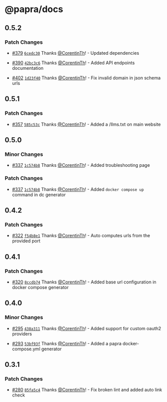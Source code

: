 # @papra/docs

## 0.5.2

### Patch Changes

- [#379](https://github.com/papra-hq/papra/pull/379) [`6cedc30`](https://github.com/papra-hq/papra/commit/6cedc30716e320946f79a0a9fd8d3b26e834f4db) Thanks [@CorentinTh](https://github.com/CorentinTh)! - Updated dependencies

- [#390](https://github.com/papra-hq/papra/pull/390) [`42bc3c6`](https://github.com/papra-hq/papra/commit/42bc3c669840eb778d251dcfb0dd96b45bf6e277) Thanks [@CorentinTh](https://github.com/CorentinTh)! - Added API endpoints documentation

- [#402](https://github.com/papra-hq/papra/pull/402) [`1d23f40`](https://github.com/papra-hq/papra/commit/1d23f4089479387d5b87dbcf6d3819f5ee14d580) Thanks [@CorentinTh](https://github.com/CorentinTh)! - Fix invalid domain in json schema urls

## 0.5.1

### Patch Changes

- [#357](https://github.com/papra-hq/papra/pull/357) [`585c53c`](https://github.com/papra-hq/papra/commit/585c53cd9d0d7dbd517dbb1adddfd9e7b70f9fe5) Thanks [@CorentinTh](https://github.com/CorentinTh)! - Added a /llms.txt on main website

## 0.5.0

### Minor Changes

- [#337](https://github.com/papra-hq/papra/pull/337) [`1c574b8`](https://github.com/papra-hq/papra/commit/1c574b8305eb7bde4f1b75ac38a610ca0120a613) Thanks [@CorentinTh](https://github.com/CorentinTh)! - Added troubleshooting page

### Patch Changes

- [#337](https://github.com/papra-hq/papra/pull/337) [`1c574b8`](https://github.com/papra-hq/papra/commit/1c574b8305eb7bde4f1b75ac38a610ca0120a613) Thanks [@CorentinTh](https://github.com/CorentinTh)! - Added `docker compose up` command in dc generator

## 0.4.2

### Patch Changes

- [#322](https://github.com/papra-hq/papra/pull/322) [`f54b8e1`](https://github.com/papra-hq/papra/commit/f54b8e162acd6cfe92241aaa649847fc03ca5852) Thanks [@CorentinTh](https://github.com/CorentinTh)! - Auto computes urls from the provided port

## 0.4.1

### Patch Changes

- [#320](https://github.com/papra-hq/papra/pull/320) [`8ccdb74`](https://github.com/papra-hq/papra/commit/8ccdb748349a3cacf38f032fd4d3beebce202487) Thanks [@CorentinTh](https://github.com/CorentinTh)! - Added base url configuration in docker compose generator

## 0.4.0

### Minor Changes

- [#295](https://github.com/papra-hq/papra/pull/295) [`438a311`](https://github.com/papra-hq/papra/commit/438a31171c606138c4b7fa299fdd58dcbeaaf298) Thanks [@CorentinTh](https://github.com/CorentinTh)! - Added support for custom oauth2 providers

- [#293](https://github.com/papra-hq/papra/pull/293) [`53bf93f`](https://github.com/papra-hq/papra/commit/53bf93f128b54ad1d3553e18680c87ab23155f8d) Thanks [@CorentinTh](https://github.com/CorentinTh)! - Added a papra docker-compose.yml generator

## 0.3.1

### Patch Changes

- [#280](https://github.com/papra-hq/papra/pull/280) [`85fa5c4`](https://github.com/papra-hq/papra/commit/85fa5c43424d139f5c2752a3ad644082e61d3d67) Thanks [@CorentinTh](https://github.com/CorentinTh)! - Fix broken lint and added auto link check
